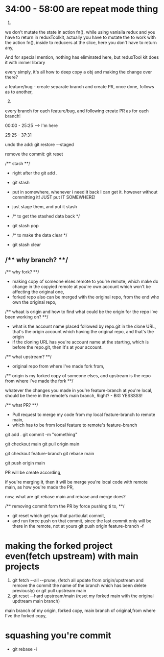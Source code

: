 # 34:00 - 58:00 are repeat mode thing

1. 
we don't mutate the state in action fn(), while using vanialla redux and you have to return
in reduxToolkit, actually you have to mutate the to work with the action fn(), inside to reducers at the slice, here you don't have to return any,

And for special mention, nothing has eliminated here, but reduxTool kit does it with immer library

every simply, it's all how to deep copy a obj and making the change over there?

a feature/bug - create separate branch and create PR, once done, follows as to another,

2. 
every branch for each feature/bug, and following create PR as for each branch!

00:00 - 25:25 --> I'm here

25:25 - 37:31

undo the add: git restore --staged <file name>

remove the commit: git reset <commit hash>

/** stash **/ 

- right after the git add .

- git stash

- put in somewhere, whenever i need it back I can get it. however without committing it! JUST put IT SOMEWHERE!

- just stage them, and put it stash

- /* to get the stashed data back */

- git stash pop

- /* to make the data clear */

- git stash clear


/** why branch? **/
- 

/** why fork? **/
- making copy of someone elses remote to you're remote, which make do change in the copyied remote at you're own account which won't be affecting the original one,
- forked repo also can be merged with the original repo, from the end who own the original repo,

/** whaat is origin and how to find what could be the origin for the repo i've been working on? **/
- what is the account name placed followed by repo.git in the clone URL, that's the origin account which having the original repo, and that's the origin
- if the cloning URL has you're account name at the starting, which is before the repo.git, then it's at your account.

/** what upstream? **/
- original repo from where I've made fork from,

/** origin is my forked copy of someone elses, and upstream is the repo from where I've made the fork **/

whatever the changes you made in you're feature-branch at you're local, should be there in the remote's main branch, Right? - BIG YESSSSS!

/** what PR? **/
- Pull request to merge my code from my local feature-branch to remote main,
- which has to be from local feature to remote's feature-branch

git add .
git commit -m "something"

git checkout main
git pull origin main

git checkout feature-branch
git rebase main

git push origin main

PR will be create according,

if you're merging it, then it will be merge you're local code with remote main, as how you're made the PR,

now, what are git rebase main and rebase and merge does?


/** removing commit form the PR by force pushing ti to, **/
- git reset <hash> which get you that particulat commit,
- and run force push on that commit, since the last commit only will be there in the remote, not at yours
git push origin feature-branch -f

# making the forked project even(fetch upstream) with main projects 
1. git fetch --all --prune, (fetch all update from origin/upstream and remove the commit the name of the branch which has been delete previously) or git pull upstream main
2. git reset --hard upstream/main (reset my forked main with the original updtream main branch)

main branch of my origin, forked copy,
main branch of original,from where I've the forked copy,

# squashing you're commit
- git rebase -i